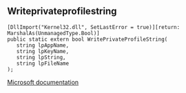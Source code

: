 ## Writeprivateprofilestring

```
[DllImport("Kernel32.dll", SetLastError = true)][return: MarshalAs(UnmanagedType.Bool)]
public static extern bool WritePrivateProfileString(
   string lpAppName,
   string lpKeyName,
   string lpString,
   string lpFileName
);
```

[Microsoft documentation](https://docs.microsoft.com/en-us/windows/win32/api/winbase/nf-winbase-writeprivateprofilestringw)
